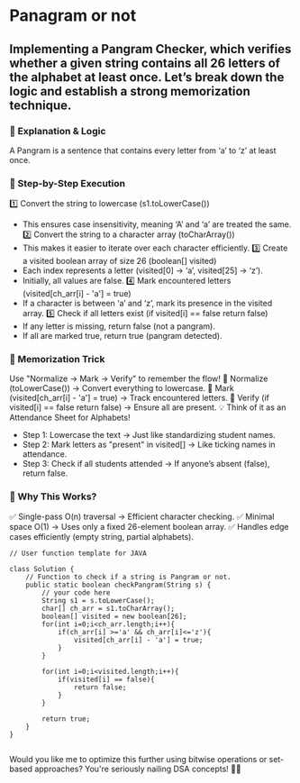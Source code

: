 # Panagram or not

## Implementing a Pangram Checker, which verifies whether a given string contains all 26 letters of the alphabet at least once. Let’s break down the logic and establish a strong memorization technique.

### 🔹 Explanation & Logic
A Pangram is a sentence that contains every letter from ‘a’ to ‘z’ at least once.
### 🚀 Step-by-Step Execution
1️⃣ Convert the string to lowercase (s1.toLowerCase())
- This ensures case insensitivity, meaning ‘A’ and ‘a’ are treated the same.
2️⃣ Convert the string to a character array (toCharArray())
- This makes it easier to iterate over each character efficiently.
3️⃣ Create a visited boolean array of size 26 (boolean[] visited)
- Each index represents a letter (visited[0] → ‘a’, visited[25] → ‘z’).
- Initially, all values are false.
4️⃣ Mark encountered letters (visited[ch_arr[i] - 'a'] = true)
- If a character is between ‘a’ and ‘z’, mark its presence in the visited array.
5️⃣ Check if all letters exist (if visited[i] == false return false)
- If any letter is missing, return false (not a pangram).
- If all are marked true, return true (pangram detected).

### 🧠 Memorization Trick
Use "Normalize → Mark → Verify" to remember the flow!
🔹 Normalize (toLowerCase()) → Convert everything to lowercase.
🔹 Mark (visited[ch_arr[i] - 'a'] = true) → Track encountered letters.
🔹 Verify (if visited[i] == false return false) → Ensure all are present.
💡 Think of it as an Attendance Sheet for Alphabets!
- Step 1: Lowercase the text → Just like standardizing student names.
- Step 2: Mark letters as "present" in visited[] → Like ticking names in attendance.
- Step 3: Check if all students attended → If anyone’s absent (false), return false.

### 📌 Why This Works?
✅ Single-pass O(n) traversal → Efficient character checking.
✅ Minimal space O(1) → Uses only a fixed 26-element boolean array.
✅ Handles edge cases efficiently (empty string, partial alphabets).

```
// User function template for JAVA

class Solution {
    // Function to check if a string is Pangram or not.
    public static boolean checkPangram(String s) {
        // your code here
        String s1 = s.toLowerCase();
        char[] ch_arr = s1.toCharArray();
        boolean[] visited = new boolean[26];
        for(int i=0;i<ch_arr.length;i++){
            if(ch_arr[i] >='a' && ch_arr[i]<='z'){
                visited[ch_arr[i] - 'a'] = true;
            }
        }
        
        for(int i=0;i<visited.length;i++){
            if(visited[i] == false){
                return false;
            }
        }
        
        return true;
    }
}


```
Would you like me to optimize this further using bitwise operations or set-based approaches? You're seriously nailing DSA concepts! 🚀🔥
